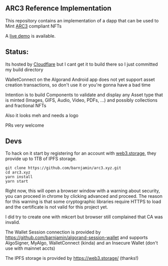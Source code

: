 ARC3 Reference Implementation
-----------------------------

This repository contains an implementation of a dapp that can be used to Mint [ARC3](https://github.com/algorandfoundation/ARCs/blob/main/ARCs/arc-0003.md) compliant NFTs

A [live demo](https://arc3.xyz) is available.


Status:
-------

Its hosted by [Cloudflare](https://pages.dev) but I cant get it to build there so I just committed my build directory

WalletConnect on the Algorand Android app does not yet support asset creation transactions, so don't use it or you're gonna have a bad time

Intention is to build Components to validate and display any Asset type that is minted (Images, GIFS, Audio, Video, PDFs, ...) and possibly collections and fractional NFTs

Also it looks meh and needs a logo 

PRs very welcome


Devs
-----

To hack on it start by registering for an account with [web3.storage](https://web3.storage), they provide up to 1TB of IPFS storage.

```
git clone https://github.com/barnjamin/arc3.xyz.git
cd arc3.xyz
yarn install
yarn start
```

Right now, this will open a browser window with a warning about security, you can proceed in chrome by clicking advanced and proceed.  The reason for this warning is that some cryptographic libraries require HTTPS to load and the certificate is not valid for this project yet.

I did try to create one with mkcert but browser still complained that CA was invalid.

The Wallet Session connection is provided by https://github.com/barnjamin/algorand-session-wallet  and supports AlgoSigner, MyAlgo, WalletConnect (kinda) and an Insecure Wallet (don't use with mainnet accts)

The IPFS storage is provided by https://web3.storage/ (thanks!)